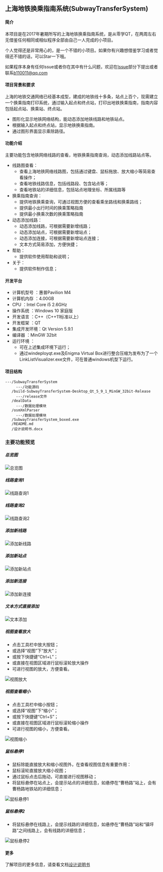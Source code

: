 ## 上海地铁换乘指南系统(SubwayTransferSystem)

#### 简介
本项目是在2017年暑期所写的上海地铁换乘指南系统，是从零学QT，在两周左右无借鉴任何相同或相似程序全部由自己一人完成的小项目。

个人觉得还是非常用心的，是一个不错的小项目。如果你有兴趣想借鉴学习或者觉得还不错的话，可以Star一下哦。

如果程序本身有任何Issue或者你在其中有什么问题，欢迎在[Issue](https://github.com/BaiJiazm/SubwayTransferSystem/issues)部分下提出或者联系[b110011@qq.com](http://mailto:b110011@qq.com)

#### 项目背景和要求
上海的地铁交通网络已经基本成型，建成的地铁线十多条，站点上百个，现需建立一个换乘指南打印系统，通过输入起点和终点站，打印出地铁换乘指南，指南内容包括起点站、换乘站、终点站。

* 图形化显示地铁网络结构，能动态添加地铁线路和地铁站点。
* 根据输入起点和终点站，显示地铁换乘指南。
* 通过图形界面显示乘除路径。

#### 功能介绍
主要功能包含地铁网络线路的查看，地铁换乘指南查询，动态添加线路站点等。

* 线路图查看：
  * 查看上海地铁网络线路图，包括通过键盘、鼠标拖放、放大缩小等简易查看操作；
  * 查看地铁线路信息，包括线路段、包含站点等；
  * 查看地铁站的详细信息，包括站点地理坐标、所属线路等
* 换乘指南查询：
  * 提供地铁换乘查询，可通过视图方便的查看乘坐路线和换乘路线；
  * 提供最小出行时间的换乘策略指南
  * 提供最小换乘次数的换乘策略指南
* 动态添加线路：
  * 动态添加线路，可根据需要新增线路；
  * 动态添加站点，可根据需要新增站点；
  * 动态添加连接，可根据需要新增站点连接；
  * 文本方式简易添加，方便快捷；
* 帮助：
  * 提供软件使用帮助和说明；
* 关于：
  * 提供软件制作信息；

#### 开发平台

* 计算机型号	：惠普Pavilion M4
* 计算机内存	：4.00GB
* CPU       ：Intel Core i5  2.6GHz
* 操作系统	：Windows 10 家庭版
* 开发语言	：C++（C++11标准以上）
* 开发框架	：QT
* 集成开发环境：Qt Version 5.9.1
* 编译器		：MinGW 32bit
* 运行环境   ：
	* 可在上述集成环境下运行；
	* 通过windeployqt.exe及Enigma Virtual Box进行整合压缩为发布为了一个LinkListVisualizer.exe文件，可在普通windows机型下运行。

#### 项目结构
```
---/SubwayTransferSystem
     ---/功能源码
   /build-SubwayTransferSystem-Desktop_Qt_5_9_1_MinGW_32bit-Release
     ---/release文件
   /dealData
     ---/数据处理模块
   /osmXmlParser
     ---/数据处理模块
   /SubwayTransferSystem_boxed.exe
   /README.md
   /设计说明书.docx
```

### 主要功能预览

##### 总览图
![总览图](https://i.imgur.com/B43tUl3.png)

##### 线路查询1
![线路查询1](https://i.imgur.com/wU1ZIi7.png)

##### 线路查询2
![线路查询2](https://i.imgur.com/e3i4ZfH.png)

##### 添加新线路
![添加新线路](https://i.imgur.com/A0qV2e9.png)

##### 添加新站点
![添加新站点](https://i.imgur.com/VunwdCG.png)

##### 添加新连接
![添加新连接](https://i.imgur.com/reS7WPo.png)

##### 文本方式直接添加
![文本添加](https://i.imgur.com/a5R3cxt.png)

##### 视图查看放大
* 点击工具栏中放大按钮；
* 或选择“视图”下“放大”；
* 或按下快捷键“Ctrl+L”；
* 或直接在视图区域进行鼠标滚轮放大操作
* 可进行视图的放大，方便查看。

![视图放大](https://i.imgur.com/a4Lh7B0.png)

##### 视图查看缩小
* 点击工具栏中缩小按钮；
* 或选择“视图”下“缩小”；
* 或按下快捷键“Ctrl+S”；
* 或直接在视图区域进行鼠标滚轮缩小操作
* 可进行视图的缩小，方便查看。

![视图缩小](https://i.imgur.com/u2tTXjh.png)

##### 鼠标悬停1
* 鼠标除能直接放大和缩小视图外，在查看视图信息有重要作用：
* 鼠标滚轮直接放大缩小视图；
* 通过鼠标点击后拖动，可直接进行视图移动；
* 将鼠标悬停在站点上，会提示站点的详细信息，如悬停在“曹杨路”站上，会有曹杨路地铁站的详细信息；

![鼠标悬停1](https://i.imgur.com/wtCM7YL.png)

##### 鼠标悬停2
* 将鼠标悬停在线路上，会提示线路的详细信息，如悬停在“曹杨路”站和“镇坪路”之间线路上，会有线路的详细信息；

![鼠标悬停2](https://i.imgur.com/lKIhLhr.png)

#### 更多
了解项目的更多信息，请查看文档[设计说明书](https://github.com/BaiJiazm/SubwayTransferSystem/blob/queryByMinwindow/%E8%AE%BE%E8%AE%A1%E8%AF%B4%E6%98%8E%E4%B9%A6.docx)
